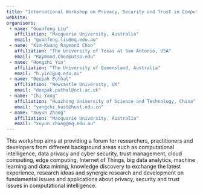 ```yaml
---
title: "International Workshop on Privacy, Security and Trust in Computational Intelligence (PSTCI2021)"
website: 
organisers:
 - name: "Guanfeng Liu"
   affiliation: "Macquarie University, Australia"
   email: "guanfeng.liu@mq.edu.au"
 - name: "Kim-Kwang Raymond Choo"
   affiliation: "The University of Texas at San Antonio, USA"
   email: "Raymond.Choo@utsa.edu"
 - name: "Hongzhi Yin"
   affiliation: "The University of Queensland, Australia"
   email: "h.yin1@uq.edu.au"
 - name: "Deepak Puthal"
   affiliation: "Newcastle University, UK"
   email: "deepak.puthal@ncl.ac.uk"
 - name: "Chi Yang"
   affiliation: "Huazhong University of Science and Technology, China"
   email: "yangchi_hust@hust.edu.cn"
 - name: "Xuyun Zhang"
   affiliation: "Macquarie University, Australia"
   email: "xuyun.zhang@mq.edu.au"
---
```


This workshop aims at providing a forum for researchers, practitioners and developers from different background areas such as computational intelligence, data privacy and cyber security, trust management, cloud computing, edge computing, Internet of Things, big data analytics, machine learning and data mining, knowledge discovery to exchange the latest experience, research ideas and synergic research and development on fundamental issues and applications about privacy, security and trust issues in computational intelligence.